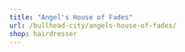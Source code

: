 ```yaml
---
title: "Angel's House of Fades"
url: /bullhead-city/angels-house-of-fades/
shop: hairdresser
---
```

